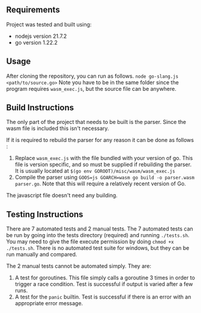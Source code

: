 ## Requirements
Project was tested and built using:
- nodejs version 21.7.2
- go version 1.22.2

## Usage
After cloning the repository, you can run as follows.
`node go-slang.js <path/to/source.go>`
Note you have to be in the same folder since the program requires `wasm_exec.js`, but the source file can be anywhere.

## Build Instructions 
The only part of the project that needs to be built is the parser. Since the wasm file is included this isn't necessary.

If it is required to rebuild the parser for any reason it can be done as follows :
1. Replace `wasm_exec.js` with the file bundled with your version of go. This file is version specific, and so must be supplied if rebuilding the parser. It is usually located at `$(go env GOROOT)/misc/wasm/wasm_exec.js`
2. Compile the parser using `GOOS=js GOARCH=wasm go build -o parser.wasm parser.go`. Note that this will require a relatively recent version of Go.

The javascript file doesn't need any building.

## Testing Instructions
There are 7 automated tests and 2 manual tests. The 7 automated tests can be run by going into the tests directory (required) and running `./tests.sh`. You may need to give the file execute permission by doing `chmod +x ./tests.sh`. There is no automated test suite for windows, but they can be run manually and compared.

The 2 manual tests cannot be automated simply. They are:
1. A test for goroutines. This file simply calls a goroutine 3 times in order to trigger a race condition. Test is successful if output is varied after a few runs.
2. A test for the `panic` builtin. Test is successful if there is an error with an appropriate error message.
